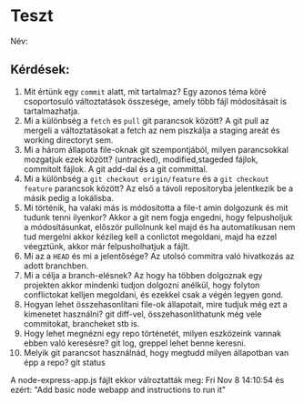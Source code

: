 # Teszt

Név: 

## Kérdések:

1. Mit értünk egy `commit` alatt, mit tartalmaz? Egy azonos téma köré csoportosuló változtatások összesége, amely több fájl módosításait is tartalmazhatja.
1. Mi a különbség a `fetch` es `pull` git parancsok között? A git pull az mergeli a változtatásokat a fetch az nem piszkálja a staging areát és working directoryt sem.
1. Mi a három állapota file-oknak git szempontjából, milyen parancsokkal mozgatjuk ezek között? (untracked), modified,stageded fájlok, commitolt fájlok. A git add-dal és a git committal. 
1. Mi a különbség a `git checkout origin/feature` és a `git checkout feature` parancsok között? Az első a távoli repositoryba jelentkezik be a másik pedig a lokálisba. 
1. Mi történik, ha valaki más is módosította a file-t amin dolgozunk és mit tudunk tenni ilyenkor? Akkor a git nem fogja engedni, hogy felpusholjuk a módosításunkat, először pullolnunk kel majd és ha automatikusan nem tud mergelni akkor kézileg kell a conlictot megoldani, majd ha ezzel véegztünk, akkor már felpusholhatjuk a fájlt.
1. Mi az a `HEAD` és mi a jelentősége? Az utolsó commitra való hivatkozás az adott branchben.
1. Mi a célja a branch-elésnek? Az hogy ha többen dolgoznak egy projekten akkor mindenki tudjon dolgozni anélkül, hogy folyton conflictokat kelljen megoldani, és ezekkel csak a végén legyen gond.
1. Hogyan lehet összehasonlítani file-ok állapotait, mire tudjuk még ezt a kimenetet használni? git diff-vel, összehasonlíthatunk még vele commitokat, brancheket stb is.
1. Hogy lehet megnézni egy repo történetét, milyen eszközeink vannak ebben való keresésre? git log, greppel lehet benne keresni.
1. Melyik git parancsot használnád, hogy megtudd milyen állapotban van épp a repo? git status

A node-express-app.js fájlt ekkor válroztatták meg: Fri Nov 8 14:10:54 és ezért: "Add basic node webapp and instructions to run it"
